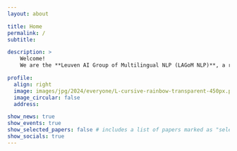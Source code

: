 ```yaml
---
layout: about

title: Home
permalink: /
subtitle: 

description: >
    Welcome!
    We are the **Leuven AI Group of Multilingual NLP (LAGoM NLP)**, a research lab at the [Department of Computer Science](https://wms.cs.kuleuven.be/cs/english) at the University of Leuven (KU Leuven), directed by Prof.&nbsp;Dr.&nbsp;Miryam de Lhoneux.

profile:
  align: right
  image: images/jpg/2024/everyone/L-cursive-rainbow-transparent-450px.png
  image_circular: false
  address: 

show_news: true
show_events: true
show_selected_papers: false # includes a list of papers marked as "selected={true}"
show_socials: true
---
```


<!-- Anything that follows this comment will be put AFTER the description box and BEFORE the news and people. Hence, only use it for e.g. urgent notifications. -->